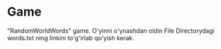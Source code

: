 # Game
"RandomWorldWords" game.
O'yinni o'ynashdan oldin File Directorydagi words.txt ning linkini to'g'irlab qo'yish kerak.
